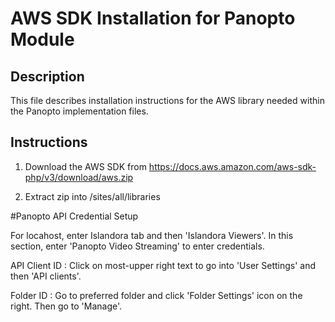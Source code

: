 # AWS SDK Installation for Panopto Module

## Description
This file describes installation instructions for the AWS library needed within the Panopto implementation files.

## Instructions
1. Download the AWS SDK from https://docs.aws.amazon.com/aws-sdk-php/v3/download/aws.zip

2. Extract zip into /sites/all/libraries 

#Panopto API Credential Setup

For locahost, enter Islandora tab and then 'Islandora Viewers'. In this section, enter 'Panopto Video Streaming' to enter credentials.

API Client ID : Click on most-upper right text to go into 'User Settings' and then 'API clients'.

Folder ID : Go to preferred folder and click 'Folder Settings' icon on the right. Then go to 'Manage'.